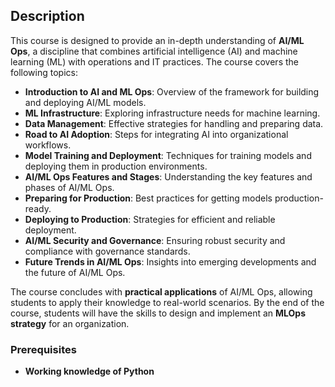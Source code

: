 ## Description

This course is designed to provide an in-depth understanding of **AI/ML Ops**, a discipline that combines artificial intelligence (AI) and machine learning (ML) with operations and IT practices. The course covers the following topics:

- **Introduction to AI and ML Ops**: Overview of the framework for building and deploying AI/ML models.
- **ML Infrastructure**: Exploring infrastructure needs for machine learning.
- **Data Management**: Effective strategies for handling and preparing data.
- **Road to AI Adoption**: Steps for integrating AI into organizational workflows.
- **Model Training and Deployment**: Techniques for training models and deploying them in production environments.
- **AI/ML Ops Features and Stages**: Understanding the key features and phases of AI/ML Ops.
- **Preparing for Production**: Best practices for getting models production-ready.
- **Deploying to Production**: Strategies for efficient and reliable deployment.
- **AI/ML Security and Governance**: Ensuring robust security and compliance with governance standards.
- **Future Trends in AI/ML Ops**: Insights into emerging developments and the future of AI/ML Ops.

The course concludes with **practical applications** of AI/ML Ops, allowing students to apply their knowledge to real-world scenarios. By the end of the course, students will have the skills to design and implement an **MLOps strategy** for an organization.

### Prerequisites
- **Working knowledge of Python**
